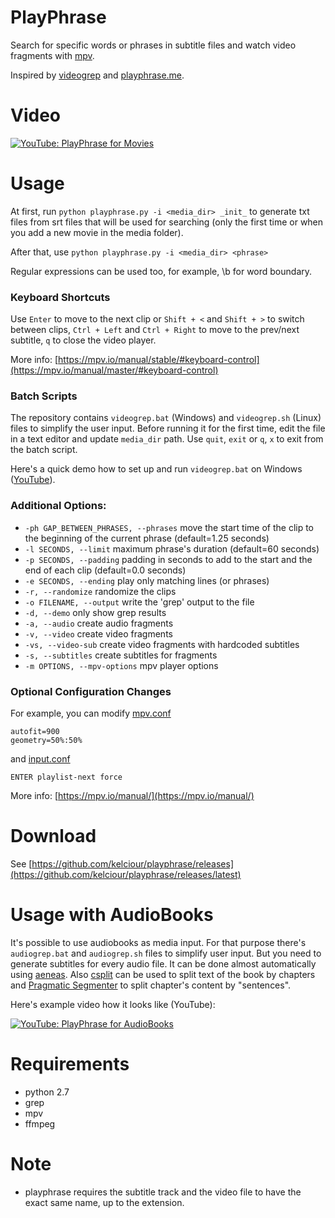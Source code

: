 # PlayPhrase

Search for specific words or phrases in subtitle files and watch video fragments with [mpv](https://mpv.io/).

Inspired by [videogrep](http://lav.io/2014/06/videogrep-automatic-supercuts-with-python/) and [playphrase.me](http://playphrase.me/).

# Video

[![YouTube: PlayPhrase for Movies](http://i.imgur.com/QZ9QSiO.png)](http://youtu.be/ciMEY3moATU)

# Usage

At first, run ```python playphrase.py -i <media_dir> _init_``` to generate txt files from srt files that will be used for searching (only the first time or when you add a new movie in the media folder).

After that, use ```python playphrase.py -i <media_dir> <phrase>```

Regular expressions can be used too, for example, \b for word boundary.

### Keyboard Shortcuts 

Use ```Enter``` to move to the next clip or ```Shift + <``` and ```Shift + >``` to switch between clips, ```Ctrl + Left``` and ```Ctrl + Right``` to move to the prev/next subtitle, ```q``` to close the video player.

More info: [https://mpv.io/manual/stable/#keyboard-control](https://mpv.io/manual/master/#keyboard-control)

### Batch Scripts

The repository contains ```videogrep.bat``` (Windows) and ```videogrep.sh``` (Linux) files to simplify the user input. Before running it for the first time, edit the file in a text editor and update ```media_dir``` path. Use ```quit```, ```exit``` or ```q```, ```x``` to exit from the batch script.

Here's a quick demo how to set up and run ```videogrep.bat``` on Windows ([YouTube](https://youtu.be/kEkXZY4LFCY)).

### Additional Options:

* ```-ph GAP_BETWEEN_PHRASES, --phrases```
move the start time of the clip to the beginning of the current phrase (default=1.25 seconds)
* ```-l SECONDS, --limit```
maximum phrase's duration (default=60 seconds)
* ```-p SECONDS, --padding```
padding in seconds to add to the start and the end of each clip (default=0.0 seconds)
* ```-e SECONDS, --ending```
play only matching lines (or phrases)
* ```-r, --randomize```
randomize the clips
* ```-o FILENAME, --output```
write the \'grep\' output to the file
* ```-d, --demo```
only show grep results
* ```-a, --audio```
create audio fragments
* ```-v, --video```
create video fragments
* ```-vs, --video-sub```
create video fragments with hardcoded subtitles
* ```-s, --subtitles```
create subtitles for fragments
* ```-m OPTIONS, --mpv-options```
mpv player options

### Optional Configuration Changes

For example, you can modify [mpv.conf](https://mpv.io/manual/stable/#configuration-files)


```
autofit=900
geometry=50%:50%
```

and [input.conf](https://mpv.io/manual/stable/#interactive-control)


```
ENTER playlist-next force
```

More info: [https://mpv.io/manual/](https://mpv.io/manual/)

# Download

See [https://github.com/kelciour/playphrase/releases](https://github.com/kelciour/playphrase/releases/latest)

# Usage with AudioBooks

It's possible to use audiobooks as media input. For that purpose there's ```audiogrep.bat``` and ```audiogrep.sh``` files to simplify user input. But you need to generate subtitles for every audio file. It can be done almost automatically using [aeneas](https://github.com/readbeyond/aeneas). Also [csplit](https://en.wikipedia.org/wiki/Csplit) can be used to split text of the book by chapters and [Pragmatic Segmenter](https://github.com/diasks2/pragmatic_segmenter) to split chapter's content by "sentences".

Here's example video how it looks like (YouTube):

[![YouTube: PlayPhrase for AudioBooks](http://i.imgur.com/gUFXeVI.png)](https://youtu.be/LEyRfy7TsnE)

# Requirements

* python 2.7
* grep
* mpv
* ffmpeg

# Note

* playphrase requires the subtitle track and the video file to have the exact same name, up to the extension.
